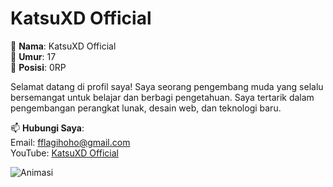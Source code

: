 # KatsuXD Official

👤 **Nama**: KatsuXD Official  
🎂 **Umur**: 17  
💼 **Posisi**: 0RP  

Selamat datang di profil saya! Saya seorang pengembang muda yang selalu bersemangat untuk belajar dan berbagi pengetahuan. Saya tertarik dalam pengembangan perangkat lunak, desain web, dan teknologi baru.

📫 **Hubungi Saya**:  
Email: [fflagihoho@gmail.com](mailto:fflagihoho@gmail.com)  
YouTube: [KatsuXD Official](https://www.youtube.com/c/katsuxdofficial)  

![Animasi](https://i.ibb.co/6NJRXHj/giphy.gif)
